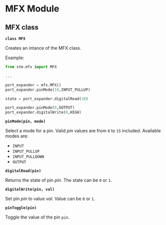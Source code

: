 # MFX Module

## MFX class


**`class MFX`**

Creates an intance of the MFX class.

Example:

```py
from stm.mfx import MFX

...

port_expander = mfx.MFX()
port_expander.pinMode(10,INPUT_PULLUP)

state = port_expander.digitalRead(10)

port_expander.pinMode(0,OUTPUT)
port_expander.digitalWrite(0,HIGH)
```


**`pinMode(pin, mode)`**

Select a mode for a pin. Valid *pin* values are from `0` to `15` included. Available modes are:


* `INPUT`
* `INPUT_PULLUP`
* `INPUT_PULLDOWN`
* `OUTPUT`


**`digitalRead(pin)`**

Returns the state of pin *pin*. The state can be `0` or `1`.


**`digitalWrite(pin, val)`**

Set pin *pin* to value *val*. Value can be `0` or `1`.


**`pinToggle(pin)`**

Toggle the value of the pin ```pin```.
